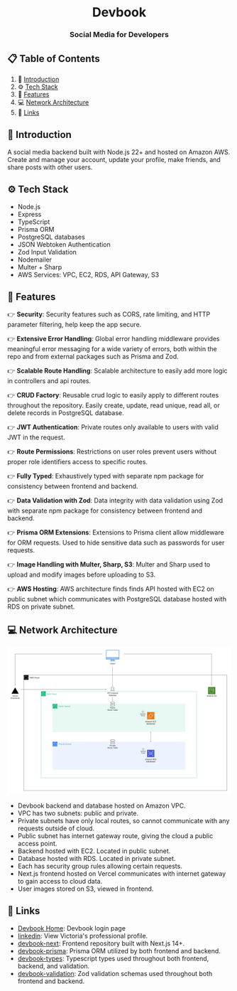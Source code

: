 <div align="center">
  <h1 align="center">Devbook</h1>

  <h3 align="center">Social Media for Developers</h3>
</div>

## 📋 <a name="table">Table of Contents</a>

1. 🤖 [Introduction](#introduction)
2. ⚙️ [Tech Stack](#tech-stack)
3. 🔋 [Features](#features)
4. 💻 [Network Architecture](#network-architecture)
5. 🔗 [Links](#links)

## <a name="introduction">🤖 Introduction</a>

A social media backend built with Node.js 22+ and hosted on Amazon AWS. Create and manage your account, update your profile, make friends, and share posts with other users.

## <a name="tech-stack">⚙️ Tech Stack</a>

- Node.js
- Express
- TypeScript
- Prisma ORM
- PostgreSQL databases
- JSON Webtoken Authentication
- Zod Input Validation
- Nodemailer
- Multer + Sharp
- AWS Services: VPC, EC2, RDS, API Gateway, S3

## <a name="features">🔋 Features</a>

👉 **Security**: Security features such as CORS, rate limiting, and HTTP parameter filtering, help keep the app secure.

👉 **Extensive Error Handling**: Global error handling middleware provides meaningful error messaging for a wide variety of errors, both within the repo and from external packages such as Prisma and Zod.

👉 **Scalable Route Handling**: Scalable architecture to easily add more logic in controllers and api routes.

👉 **CRUD Factory**: Reusable crud logic to easily apply to different routes throughout the repository. Easily create, update, read unique, read all, or delete records in PostgreSQL database.

👉 **JWT Authentication**: Private routes only available to users with valid JWT in the request.

👉 **Route Permissions**: Restrictions on user roles prevent users without proper role identifiers access to specific routes.

👉 **Fully Typed**: Exhaustively typed with separate npm package for consistency between frontend and backend.

👉 **Data Validation with Zod**: Data integrity with data validation using Zod with separate npm package for consistency between frontend and backend.

👉 **Prisma ORM Extensions**: Extensions to Prisma client allow middleware for ORM requests. Used to hide sensitive data such as passwords for user requests.

👉 **Image Handling with Multer, Sharp, S3**: Multer and Sharp used to upload and modify images before uploading to S3.

👉 **AWS Hosting**: AWS architecture finds finds API hosted with EC2 on public subnet which communicates with PostgreSQL database hosted with RDS on private subnet.

## <a name="network-architecture">💻 Network Architecture</a>

<div align="center">
  <img src="public/network-architecture.png" alt="devbook-network-architecture" />
</div>

- Devbook backend and database hosted on Amazon VPC.
- VPC has two subnets: public and private.
- Private subnets have only local routes, so cannot communicate with any requests outside of cloud.
- Public subnet has internet gateway route, giving the cloud a public access point.
- Backend hosted with EC2. Located in public subnet.
- Database hosted with RDS. Located in private subnet.
- Each has security group rules allowing certain requests.
- Next.js frontend hosted on Vercel communicates with internet gateway to gain access to cloud data.
- User images stored on S3, viewed in frontend.

## <a name="links">🔗 Links</a>

- [Devbook Home](https://devbook-next.vercel.app/): Devbook login page
- [linkedin](https://www.linkedin.com/in/vkastanenka/): View Victoria's professional profile.
- [devbook-next](https://github.com/vkastanenka/devbook-node): Frontend repository built with Next.js 14+.
- [devbook-prisma](https://github.com/vkastanenka/devbook-prisma): Prisma ORM utilized by both frontend and backend.
- [devbook-types](https://github.com/vkastanenka/devbook-types): Typescript types used throughout both frontend, backend, and validation.
- [devbook-validation](https://github.com/vkastanenka/devbook-validation): Zod validation schemas used throughout both frontend and backend.
